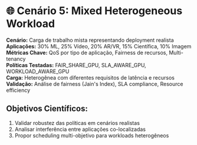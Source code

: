 # 🌐 Cenário 5: Mixed Heterogeneous Workload

**Cenário:** Carga de trabalho mista representando deployment realista  
**Aplicações:** 30% ML, 25% Vídeo, 20% AR/VR, 15% Científica, 10% Imagem  
**Métricas Chave:** QoS por tipo de aplicação, Fairness de recursos, Multi-tenancy  
**Políticas Testadas:** FAIR_SHARE_GPU, SLA_AWARE_GPU, WORKLOAD_AWARE_GPU  
**Carga:** Heterogênea com diferentes requisitos de latência e recursos  
**Validação:** Análise de fairness (Jain's Index), SLA compliance, Resource efficiency  

## Objetivos Científicos:
1. Validar robustez das políticas em cenários realistas
2. Analisar interferência entre aplicações co-localizadas
3. Propor scheduling multi-objetivo para workloads heterogêneos
